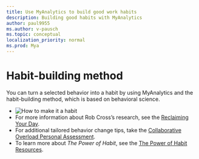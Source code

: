 ```yaml
---
title: Use MyAnalytics to build good work habits
description: Building good habits with MyAnalytics
author: paul9955
ms.author: v-pausch
ms.topic: conceptual
localization_priority: normal 
ms.prod: Mya
---
```


# Habit-building method

You can turn a selected behavior into a habit by using MyAnalytics and the habit-building method, which is based on behavioral science.

* ![How to make it a habit](../../../Images/MyA/use/how-to-make-it-a-habit.png)
* For more information about Rob Cross’s research, see the [Reclaiming Your Day](https://www.robcross.org/wp-content/uploads/2017/10/reducing-collaborative-overload-how-efficient-collaborators-reclaim-time-connected-commons.pdf).
* For additional tailored behavior change tips, take the [Collaborative Overload Personal Assessment](https://www.networkassessments.org/).
* To learn more about _The Power of Habit_, see the [The Power of Habit Resources](http://charlesduhigg.com/resources/).
